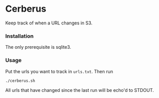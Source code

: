 # Cerberus

Keep track of when a URL changes in S3.

### Installation

The only prerequisite is sqlite3.

### Usage

Put the urls you want to track in `urls.txt`.  Then run

    ./cerberus.sh

All urls that have changed since the last run will be echo'd to STDOUT.
